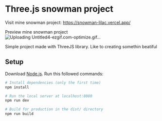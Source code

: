 # Three.js snowman project

Visit mine snowman project:
https://snowman-lilac.vercel.app/

Preview mine snowman project
![Uploading Untitled4-ezgif.com-optimize.gif…]()

Simple project made with ThreeJS library.
Like to creating somethin beatiful

## Setup
Download [Node.js](https://nodejs.org/en/download/).
Run this followed commands:

``` bash
# Install dependencies (only the first time)
npm install

# Run the local server at localhost:8080
npm run dev

# Build for production in the dist/ directory
npm run build
```
